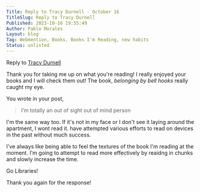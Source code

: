 ```yaml
---
Title: Reply to Tracy Durnell - October 16
TitleSlug: Reply to Tracy Durnell
Published: 2023-10-16 19:55:49
Author: Pablo Morales
Layout: blog
Tag: Webmention, Books, Books I'm Reading, new habits
Status: unlisted
---
```

<div class="athelas pa4">
  <div class="f6 f4-ns lh-copy measure center" markdown="1">
Reply to <a href="https://tracydurnell.com/2023/10/06/whats-on-my-bookshelf-right-now-october-2023/" class="link u-in-reply-to">Tracy Durnell</a>

Thank you for taking me up on what you're reading! I really enjoyed your books and I will check them out! The book, *belonging by bell hooks* really caught my eye. 

You wrote in your post, 

> I’m totally an out of sight out of mind person

I'm the same way too. If it's not in my face or I don't see it laying around the apartment, I wont read it.  have attempted various efforts to read on devices in the past without much success. 

I've always like being able to feel the textures of the book I'm reading at the moment. I'm going to attempt to read more effectively by reaidng in chunks and slowly increase the time. 

Go Libraries!

Thank you again for the response!

  </div>
</div>
